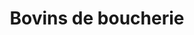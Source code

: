 ---
title: Bovins de boucherie
longTitle: 'Bovins de boucherie'
tags:
- gccommon
french:
- "[[Beef cattle]]"
---